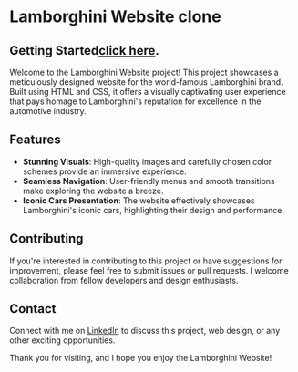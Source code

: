 # Lamborghini Website clone
## Getting Started[click here](https://pullingalsoorath.github.io/Lamborghini/).

Welcome to the Lamborghini Website project! This project showcases a meticulously designed website for the world-famous Lamborghini brand. Built using HTML and CSS, it offers a visually captivating user experience that pays homage to Lamborghini's reputation for excellence in the automotive industry.

## Features

- **Stunning Visuals**: High-quality images and carefully chosen color schemes provide an immersive experience.
- **Seamless Navigation**: User-friendly menus and smooth transitions make exploring the website a breeze.
- **Iconic Cars Presentation**: The website effectively showcases Lamborghini's iconic cars, highlighting their design and performance.




## Contributing

If you're interested in contributing to this project or have suggestions for improvement, please feel free to submit issues or pull requests. I welcome collaboration from fellow developers and design enthusiasts.

## Contact

Connect with me on [LinkedIn](https://www.linkedin.com/in/pullingal-soorath) to discuss this project, web design, or any other exciting opportunities.

Thank you for visiting, and I hope you enjoy the Lamborghini Website!
